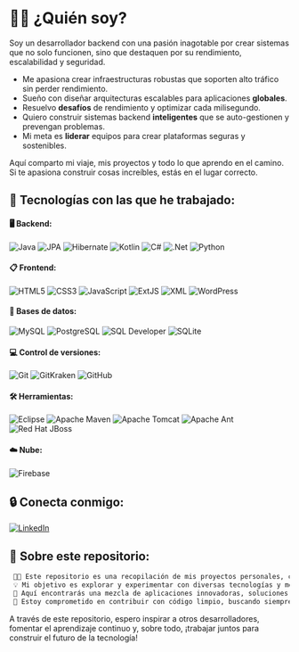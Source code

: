 # 👋🏻 ¿Quién soy?

Soy un desarrollador backend con una pasión inagotable por crear sistemas que no solo funcionen, sino que destaquen por su rendimiento, escalabilidad y seguridad.

- Me apasiona crear infraestructuras robustas que soporten alto tráfico sin perder rendimiento.
- Sueño con diseñar arquitecturas escalables para aplicaciones **globales**.
- Resuelvo **desafíos** de rendimiento y optimizar cada milisegundo.
- Quiero construir sistemas backend **inteligentes** que se auto-gestionen y prevengan problemas.
- Mi meta es **liderar** equipos para crear plataformas seguras y sostenibles.

Aquí comparto mi viaje, mis proyectos y todo lo que aprendo en el camino. Si te apasiona construir cosas increíbles, estás en el lugar correcto.

## 🔧 Tecnologías con las que he trabajado:

#### 🖥️ Backend:
![Java](https://img.shields.io/badge/java-%23ED8B00.svg?style=for-the-badge&logo=openjdk&logoColor=white) ![JPA](https://img.shields.io/badge/JPA-%23B7C2FF.svg?style=for-the-badge&logo=java&logoColor=white) ![Hibernate](https://img.shields.io/badge/Hibernate-%23A7B9B7.svg?style=for-the-badge&logo=hibernate&logoColor=white) ![Kotlin](https://img.shields.io/badge/Kotlin-%230095D5.svg?style=for-the-badge&logo=kotlin&logoColor=white) ![C#](https://img.shields.io/badge/C%23-%23239120.svg?style=for-the-badge&logo=csharp&logoColor=white) ![.Net](https://img.shields.io/badge/.NET-5C2D91?style=for-the-badge&logo=.net&logoColor=white) ![Python](https://img.shields.io/badge/python-3670A0?style=for-the-badge&logo=python&logoColor=ffdd54)
#### 📋 Frontend:
![HTML5](https://img.shields.io/badge/HTML5-%23E34F26.svg?style=for-the-badge&logo=html5&logoColor=white) ![CSS3](https://img.shields.io/badge/CSS3-%231572B6.svg?style=for-the-badge&logo=css3&logoColor=white) ![JavaScript](https://img.shields.io/badge/JavaScript-%23323330.svg?style=for-the-badge&logo=javascript&logoColor=%23F7DF1E) ![ExtJS](https://img.shields.io/badge/ExtJS-%23DD1C30.svg?style=for-the-badge&logo=extjs&logoColor=white) ![XML](https://img.shields.io/badge/XML-%231E4E69.svg?style=for-the-badge&logo=xml&logoColor=white) ![WordPress](https://img.shields.io/badge/WordPress-%23117AC9.svg?style=for-the-badge&logo=WordPress&logoColor=white)
#### 📁 Bases de datos:
![MySQL](https://img.shields.io/badge/MySQL-%234479A1.svg?style=for-the-badge&logo=mysql&logoColor=white) ![PostgreSQL](https://img.shields.io/badge/PostgreSQL-%23316192.svg?style=for-the-badge&logo=postgresql&logoColor=white) ![SQL Developer](https://img.shields.io/badge/SQL_Developer-%2300B5E2.svg?style=for-the-badge&logo=oracle&logoColor=white) ![SQLite](https://img.shields.io/badge/sqlite-%2307405e.svg?style=for-the-badge&logo=sqlite&logoColor=white)
#### 💻 Control de versiones:
![Git](https://img.shields.io/badge/Git-%23F05032.svg?style=for-the-badge&logo=git&logoColor=white) ![GitKraken](https://img.shields.io/badge/GitKraken-%2332D0B9.svg?style=for-the-badge&logo=gitkraken&logoColor=white) ![GitHub](https://img.shields.io/badge/github-%23121011.svg?style=for-the-badge&logo=github&logoColor=white)
#### 🛠️ Herramientas:
![Eclipse](https://img.shields.io/badge/Eclipse-FE7A16.svg?style=for-the-badge&logo=Eclipse&logoColor=white) ![Apache Maven](https://img.shields.io/badge/Apache%20Maven-C71A36?style=for-the-badge&logo=Apache%20Maven&logoColor=white) ![Apache Tomcat](https://img.shields.io/badge/apache%20tomcat-%23F8DC75.svg?style=for-the-badge&logo=apache-tomcat&logoColor=black) ![Apache Ant](https://img.shields.io/badge/Apache%20Ant-A81C7D?style=for-the-badge&logo=Apache%20Ant&logoColor=white) ![Red Hat JBoss](https://img.shields.io/badge/Red%20Hat%20JBoss-EE0000?style=for-the-badge&logo=redhat&logoColor=white)
#### ☁️ Nube:
![Firebase](https://img.shields.io/badge/firebase-a08021?style=for-the-badge&logo=firebase&logoColor=ffcd34)

## 🔒 Conecta conmigo:
[![LinkedIn](https://img.shields.io/badge/LinkedIn-%230077B5.svg?style=for-the-badge&logo=linkedin&logoColor=white)](https://www.linkedin.com/in/sergiuacatrinei/)

## 📖 Sobre este repositorio:
```bash
 🤲🏻 Este repositorio es una recopilación de mis proyectos personales, contribuciones y colaboraciones. 
 💡 Mi objetivo es explorar y experimentar con diversas tecnologías y mejorar mis habilidades. 
 📃 Aquí encontrarás una mezcla de aplicaciones innovadoras, soluciones a problemas complejos y desarrollos proprios.
 🚪 Estoy comprometido en contribuir con código limpio, buscando siempre maneras de optimizar el rendimiento.
```
 A través de este repositorio, espero inspirar a otros desarrolladores, fomentar el aprendizaje continuo  y, sobre todo, ¡trabajar juntos para construir el futuro de la tecnología!
